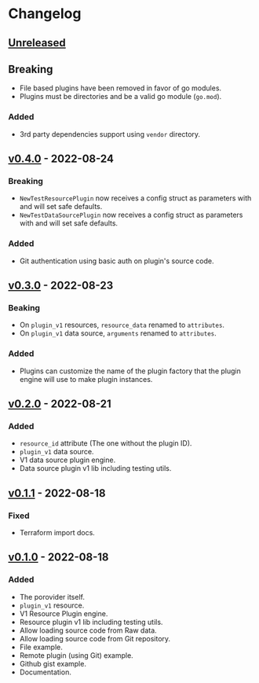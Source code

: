 # Changelog

## [Unreleased]

## Breaking

- File based plugins have been removed in favor of go modules.
- Plugins must be directories and be a valid go module (`go.mod`).

### Added

- 3rd party dependencies support using `vendor` directory.

## [v0.4.0] - 2022-08-24

### Breaking

- `NewTestResourcePlugin` now receives a config struct as parameters with and will set safe defaults.
- `NewTestDataSourcePlugin` now receives a config struct as parameters with and will set safe defaults.

### Added

- Git authentication using basic auth on plugin's source code.

## [v0.3.0] - 2022-08-23

### Beaking

- On `plugin_v1` resources, `resource_data` renamed to `attributes`.
- On `plugin_v1` data source, `arguments` renamed to `attributes`.

### Added

- Plugins can customize the name of the plugin factory that the plugin engine will use to make plugin instances.

## [v0.2.0] - 2022-08-21

### Added

- `resource_id` attribute (The one without the plugin ID).
- `plugin_v1` data source.
- V1 data source plugin engine.
- Data source plugin v1 lib including testing utils.

## [v0.1.1] - 2022-08-18

### Fixed

- Terraform import docs.

## [v0.1.0] - 2022-08-18

### Added

- The porovider itself.
- `plugin_v1` resource.
- V1 Resource Plugin engine.
- Resource plugin v1 lib including testing utils.
- Allow loading source code from Raw data.
- Allow loading source code from Git repository.
- File example.
- Remote plugin (using Git) example.
- Github gist example.
- Documentation.

[unreleased]: https://github.com/slok/terraform-provider-goplugin/compare/v0.4.0...HEAD
[v0.4.0]: https://github.com/slok/terraform-provider-goplugin/compare/v0.3.0...v0.4.0
[v0.3.0]: https://github.com/slok/terraform-provider-goplugin/compare/v0.2.0...v0.3.0
[v0.2.0]: https://github.com/slok/terraform-provider-goplugin/compare/v0.1.1...v0.2.0
[v0.1.1]: https://github.com/slok/terraform-provider-goplugin/compare/v0.1.0...v0.1.1
[v0.1.0]: https://github.com/slok/terraform-provider-goplugin/releases/tag/v0.1.0
